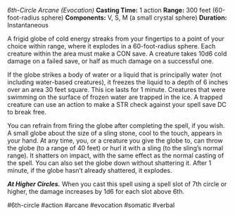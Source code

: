*6th-Circle Arcane (Evocation)*
**Casting Time:** 1 action
**Range:** 300 feet (60-foot-radius sphere)
**Components:** V, S, M (a small crystal sphere)
**Duration:** Instantaneous

A frigid globe of cold energy streaks from your fingertips to a point of your choice within range, where it explodes in a 60-foot-radius sphere. Each creature within the area must make a CON save. A creature takes 10d6 cold damage on a failed save, or half as much damage on a successful one.

If the globe strikes a body of water or a liquid that is principally water (not including water-based creatures), it freezes the liquid to a depth of 6 inches over an area 30 feet square. This ice lasts for 1 minute. Creatures that were swimming on the surface of frozen water are trapped in the ice. A trapped creature can use an action to make a STR check against your spell save DC to break free.

You can refrain from firing the globe after completing the spell, if you wish. A small globe about the size of a sling stone, cool to the touch, appears in your hand. At any time, you, or a creature you give the globe to, can throw the globe (to a range of 40 feet) or hurl it with a sling (to the sling’s normal range). It shatters on impact, with the same effect as the normal casting of the spell. You can also set the globe down without shattering it. After 1 minute, if the globe hasn’t already shattered, it explodes.

***At Higher Circles.*** When you cast this spell using a spell slot of 7th circle or higher, the damage increases by 1d6 for each slot above 6th.

#6th-circle #action #arcane #evocation #somatic #verbal
